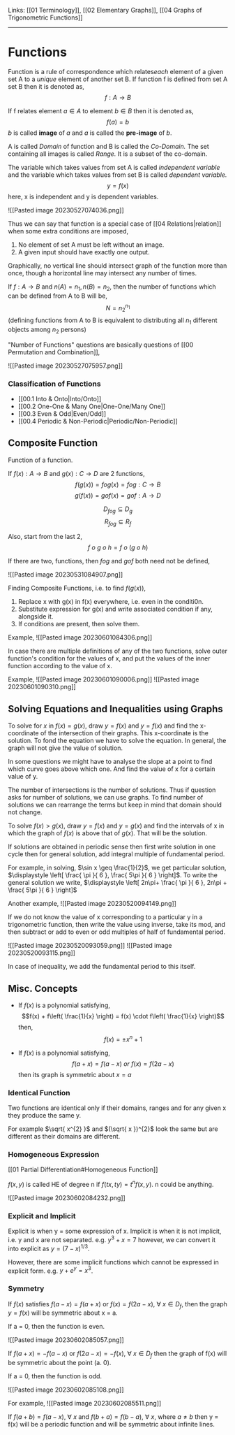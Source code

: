 Links: [[01 Terminology]], [[02 Elementary Graphs]], [[04 Graphs of Trigonometric Functions]]
___
# Functions
Function is a rule of correspondence which relates*each* element of a given set A to a *unique* element of another set B. If function f is defined from set A set B then it is denoted as,
$$f: A \to B$$

If f relates element $a \in A$ to element $b \in B$ then it is denoted as,
$$f(a) = b$$
$b$ is called **image** of $a$ and $a$ is called the **pre-image** of $b$. 

A is called *Domain* of function and B is called the *Co-Domain.*
The set containing all images is called *Range.*  It is a subset of the co-domain.

The variable which takes values from set A is called *independent variable* and the variable which takes values from set B is called *dependent variable.*
$$y = f(x)$$
here, x is independent and y is dependent variables. 

![[Pasted image 20230527074036.png]]

Thus we can say that function is a special case of [[04 Relations|relation]] when some extra conditions are imposed,
1. No element of set A must be left without an image. 
2. A given input should have exactly one output. 

Graphically, no vertical line should intersect graph of the function more than once, though a horizontal line may intersect any number of times. 

If $f: A \to B$ and $n(A) = n_{1}, n(B) = n_{2}$, then the number of functions which can be defined from A to B will be,
$$N = n_{2}^{n_{1}}$$
(defining functions from A to B is equivalent to distributing all $n_{1}$ different objects among $n_{2}$ persons)

"Number of Functions" questions are basically questions of [[00 Permutation and Combination]],

![[Pasted image 20230527075957.png]]

### Classification of Functions
- [[00.1 Into & Onto|Into/Onto]]
- [[00.2 One-One & Many One|One-One/Many One]]
- [[00.3 Even & Odd|Even/Odd]]
- [[00.4 Periodic & Non-Periodic|Periodic/Non-Periodic]]


## Composite Function
Function of a function. 

If $f(x): A \to B$ and $g(x): C \to D$ are 2 functions,
$$f(g(x)) = fog(x) = fog:C \to B$$
$$g(f(x)) = gof(x) = gof:A \to D$$

$$D_{fog} \subseteq D_{g}$$
$$R_{fog} \subseteq R_{f}$$

Also, start from the last 2,
$$f\ o \ g\ o\ h = f\ o \ (g\ o\ h) $$

If there are two, functions, then $fog$ and $gof$ both need not be defined,

![[Pasted image 20230531084907.png]]

Finding Composite Functions, i.e. to find $f(g(x))$,
1. Replace x with g(x) in f(x) everywhere, i.e. even in the conditi0n.
2. Substitute expression for g(x) and write associated condition if any, alongside it. 
3. If conditions are present, then solve them. 

Example,
![[Pasted image 20230601084306.png]]

In case there are multiple definitions of any of the two functions, solve outer function's condition for the values of x, and put the values of the inner function according to the value of x.

Example,
![[Pasted image 20230601090006.png]]
![[Pasted image 20230601090310.png]]


## Solving Equations and Inequalities using Graphs
To solve for $x$ in $f(x) = g(x)$, draw $y = f(x)$ and $y=f(x)$ and find the x-coordinate of the intersection of their graphs. This x-coordinate is the solution. To fond the equation we have to solve the equation. In general, the graph will not give the value of solution. 

In some questions we might have to analyse the slope at a point to find which curve goes above which one. And find the value of x for a certain value of y. 


The number of intersections is the number of solutions. Thus if question asks for number of solutions, we can use graphs. 
To find number of solutions we can rearrange the terms but keep in mind that domain should not change.

To solve $f(x) > g(x)$, draw $y = f(x)$ and $y=g(x)$ and  find the intervals of x in which the graph of $f(x)$ is above that of $g(x)$. That will be the solution.

If solutions are obtained in periodic sense then first write solution in one cycle then for general solution, add integral multiple of fundamental period. 

For example, in solving, $\sin x \geq \frac{1}{2}$, we get particular solution, $\displaystyle \left[ \frac{ \pi }{ 6 }, \frac{ 5\pi }{ 6 } \right]$. To write the general solution we write, $\displaystyle \left[ 2n\pi+ \frac{ \pi }{ 6 }, 2n\pi + \frac{ 5\pi }{ 6 } \right]$

Another example,
![[Pasted image 20230520094149.png]]

If we do not know the  value of x corresponding to a particular y in a trigonometric function, then write the value using inverse, take its mod, and then subtract or add to even or odd multiples of half of fundamental period. 

![[Pasted image 20230520093059.png]]
![[Pasted image 20230520093115.png]]

In case of inequality, we add the fundamental period to this itself. 

## Misc. Concepts

- If $f(x)$ is a polynomial satisfying,
  $$f(x) + f\left( \frac{1}{x} \right) = f(x) \cdot f\left( \frac{1}{x} \right)$$
then,
$$f(x) = \pm x^{n}+1$$

- If $f(x)$ is a polynomial satisfying,
  $$f(a+x) = f(a-x)\ or\ f(x) = f(2a-x)$$
then its graph is symmetric about $x=a$

### Identical Function
Two functions are identical only if their domains, ranges and for any given x they produce the same y.

For example $\sqrt{ x^{2} }$ and $(\sqrt{ x })^{2}$ look the same but are different as their domains are different. 

### Homogeneous Expression
[[01 Partial Differentiation#Homogeneous Function]]

$f(x,y)$ is called HE of degree n if $f(tx,ty) = t^{n}f(x,y)$.
n could be anything. 

![[Pasted image 20230602084232.png]]

### Explicit and Implicit 
Explicit is when y = some expression of x.
Implicit is when it is not implicit, i.e. y and x are not separated. 
e.g. $y^{3} + x = 7$ however, we can convert it into explicit as $y = (7-x)^{1/3}$. 

However, there are some implicit functions which cannot be expressed in explicit form. e.g. $y + e^{y} = x^{3}$.

### Symmetry
If $f(x)$ satisfies $f(a-x) = f(a+x)$ or $f(x) = f(2a-x),\ \forall\ x \in D_{f}$, then the graph $y = f(x)$ will be symmetric about x = a. 

If a = 0, then the function is even. 

![[Pasted image 20230602085057.png]]

If $f(a+x) = -f(a-x)$ or $f(2a-x) = -f(x),\ \forall\ x \in D_{f}$ then the graph of f(x) will be symmetric about the point (a. 0). 

If a = 0, then the function is odd. 

![[Pasted image 20230602085108.png]]

For example, 
![[Pasted image 20230602085511.png]]

If $f(a+b) = f(a-x),\ \forall\ x$ and $f(b+a) = f(b-a),\ \forall\ x$, where $a\neq b$  then y = f(x) will be a periodic function and will be symmetric about infinite lines. 